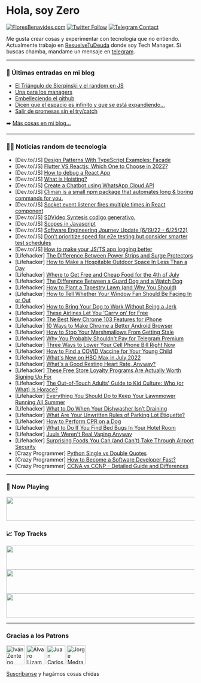 # Hola, soy Zero

[![FloresBenavides.com](https://img.shields.io/website?down_message=oops&label=MiBlog&style=for-the-badge&up_message=online&url=https%3A%2F%2Ffloresbenavides.com)](https://floresbenavides.com) [![Twitter Follow](https://img.shields.io/twitter/follow/ZeroDragon?color=%231DA1F2&label=Follow&logo=twitter&logoColor=ffffff&style=for-the-badge)](https://twitter.com/zerodragon) [![Telegram Contact](https://img.shields.io/badge/escr%C3%ADbeme-ZeroDragon-%2326A5E4?style=for-the-badge&logo=telegram)](https://t.me/zerodragon)

Me gusta crear cosas y experimentar con tecnología que no entiendo.
Actualmente trabajo en [ResuelveTuDeuda](http://github.com/resuelve) donde soy Tech Manager.
Si buscas chamba, mandame un mensaje en [telegram](https://t.me/zerodragon).

---

### 📕 Últimas entradas en mi blog
<!-- BLOG-POST-LIST:START -->
- [El Triángulo de Sierpinski y el random en JS](https://floresbenavides.com/el-triangulo-de-sierpinski-y-el-random-en-js/)
- [Una para los managers](https://floresbenavides.com/una-para-los-managers/)
- [Embelleciendo el github](https://floresbenavides.com/embelleciendo-el-github/)
- [Dicen que el espacio es infinito y que se está expandiendo…](https://floresbenavides.com/dicen-que-el-espacio-es-infinito-y-que-se-esta-expandiendo/)
- [Salir de promesas sin el try/catch](https://floresbenavides.com/salir-de-promesas-sin-el-try-catch/)
<!-- BLOG-POST-LIST:END -->

➡️ [Más cosas en mi blog...](https://floresbenavides.com)

---

### 👨‍💻 Noticias random de tecnología
<!-- TECH-POSTS:START -->
- [Dev.to/JS] [Design Patterns With TypeScript Examples: Facade](https://dev.to/mariusbongarts/design-patterns-with-typescript-examples-facade-2okm)
- [Dev.to/JS] [Flutter VS Reactjs: Which One to Choose in 2022?](https://dev.to/ameliawenham/flutter-vs-reactjs-which-one-to-choose-in-2022-lfi)
- [Dev.to/JS] [How to debug a React App](https://dev.to/adityatyagi/how-to-debug-a-react-app-4gm0)
- [Dev.to/JS] [What is Hoisting?](https://dev.to/aishanipach/hoisting-25bn)
- [Dev.to/JS] [Create a Chatbot using WhatsApp Cloud API](https://dev.to/mtwn105/create-a-chatbot-using-whatsapp-cloud-api-18d9)
- [Dev.to/JS] [Climan is a small npm package that automates long &amp; boring commands for you.](https://dev.to/quachhengtony/climan-is-a-small-npm-package-that-automates-long-boring-commands-for-you-4247)
- [Dev.to/JS] [Socket event listener fires multiple times in React component](https://dev.to/tuenguyen2911_67/socket-event-listener-fires-multiple-times-in-react-component-536o)
- [Dev.to/JS] [SDVideo Syntesis codigo generativo.](https://dev.to/jmrsuarez/sdvideo-syntesis-codigo-generativo-4fhj)
- [Dev.to/JS] [Scopes in Javascript](https://dev.to/dfeliciano3/scopes-in-javascript-4525)
- [Dev.to/JS] [Software Engineering Journey Update &lpar;6/19/22 - 6/25/22&rpar;](https://dev.to/ejolikestocode/software-engineering-journey-update-61922-62522-4nfk)
- [Dev.to/JS] [Don’t prioritize speed for e2e testing but consider smarter test schedules](https://dev.to/hiroyone/dont-prioritize-speed-for-e2e-testing-but-consider-smarter-test-schedules-17f3)
- [Dev.to/JS] [How to make your JS/TS app logging better](https://dev.to/ajstacy/how-to-make-your-app-logging-better-2edj)
- [Lifehacker] [The Difference Between Power Strips and Surge Protectors](https://lifehacker.com/the-difference-between-power-strips-and-surge-protector-1849102988)
- [Lifehacker] [How to Make a Hospitable Outdoor Space In Less Than a Day](https://lifehacker.com/how-to-make-a-hospitable-outdoor-space-in-less-than-a-d-1849102966)
- [Lifehacker] [Where to Get Free and Cheap Food for the 4th of July](https://lifehacker.com/where-to-get-free-and-cheap-food-for-the-4th-of-july-1849102944)
- [Lifehacker] [The Difference Between a Guard Dog and a Watch Dog](https://lifehacker.com/the-difference-between-a-guard-dog-and-a-watch-dog-1849102832)
- [Lifehacker] [How to Plant a Tapestry Lawn &lpar;and Why You Should&rpar;](https://lifehacker.com/how-to-plant-a-tapestry-lawn-and-why-you-should-1849102852)
- [Lifehacker] [How to Tell Whether Your Window Fan Should Be Facing In or Out](https://lifehacker.com/how-to-tell-whether-your-window-fan-should-be-facing-in-1849102863)
- [Lifehacker] [How to Bring Your Dog to Work Without Being a Jerk](https://lifehacker.com/how-to-bring-your-dog-to-work-without-being-an-asshole-1849106867)
- [Lifehacker] [These Airlines Let You ‘Carry on’ for Free](https://lifehacker.com/these-airlines-let-you-carry-on-for-free-1849106506)
- [Lifehacker] [The Best New Chrome 103 Features for iPhone](https://lifehacker.com/the-best-new-chrome-103-features-for-iphone-1849105924)
- [Lifehacker] [10 Ways to Make Chrome a Better Android Browser](https://lifehacker.com/10-ways-to-make-chrome-a-better-android-browser-1849103996)
- [Lifehacker] [How to Stop Your Marshmallows From Getting Stale](https://lifehacker.com/how-to-stop-your-marshmallows-from-getting-stale-1849106190)
- [Lifehacker] [Why You Probably Shouldn&#39;t Pay for Telegram Premium](https://lifehacker.com/why-you-probably-shouldnt-pay-for-telegram-premium-1849104588)
- [Lifehacker] [Three Ways to Lower Your Cell Phone Bill Right Now](https://lifehacker.com/three-ways-to-lower-your-cell-phone-bill-right-now-1849105105)
- [Lifehacker] [How to Find a COVID Vaccine for Your Young Child](https://lifehacker.com/how-to-find-a-covid-vaccine-for-your-young-child-1849104900)
- [Lifehacker] [What&#39;s New on HBO Max in July 2022](https://lifehacker.com/whats-new-on-hbo-max-in-july-2022-1849105041)
- [Lifehacker] [What&#39;s a Good Resting Heart Rate, Anyway?](https://lifehacker.com/whats-a-good-resting-heart-rate-anyway-1849102456)
- [Lifehacker] [These Free Store Loyalty Programs Are Actually Worth Signing Up For](https://lifehacker.com/these-store-loyalty-programs-are-actually-worth-signing-1849101510)
- [Lifehacker] [The Out-of-Touch Adults&#39; Guide to Kid Culture: Who &lpar;or What&rpar; Is Horace?](https://lifehacker.com/who-or-what-is-horace-1849102989)
- [Lifehacker] [Everything You Should Do to Keep Your Lawnmower Running All Summer](https://lifehacker.com/everything-you-should-do-to-keep-your-lawnmower-running-1849102625)
- [Lifehacker] [What to Do When Your Dishwasher Isn’t Draining](https://lifehacker.com/what-to-do-when-your-dishwasher-isn-t-draining-1849101679)
- [Lifehacker] [What Are Your Unwritten Rules of Parking Lot Etiquette?](https://lifehacker.com/what-are-your-unwritten-rules-of-parking-lot-etiquette-1849099906)
- [Lifehacker] [How to Perform CPR on a Dog](https://lifehacker.com/how-to-perform-cpr-on-a-dog-1849101317)
- [Lifehacker] [What to Do If You Find Bed Bugs In Your Hotel Room](https://lifehacker.com/what-to-do-if-you-find-bed-bugs-in-your-hotel-room-1849101627)
- [Lifehacker] [Juuls Weren&#39;t Real Vaping Anyway](https://lifehacker.com/juuls-werent-real-vaping-anyway-1849101683)
- [Lifehacker] [Surprising Foods You Can &lpar;and Can&#39;t&rpar; Take Through Airport Security](https://lifehacker.com/surprising-foods-you-can-and-cant-take-through-airpor-1849099435)
- [Crazy Programmer] [Python Single vs Double Quotes](https://www.thecrazyprogrammer.com/2022/06/python-single-vs-double-quotes.html)
- [Crazy Programmer] [How to Become a Software Developer Fast?](https://www.thecrazyprogrammer.com/2022/06/how-to-become-a-software-developer-fast.html)
- [Crazy Programmer] [CCNA vs CCNP – Detailed Guide and Differences](https://www.thecrazyprogrammer.com/2022/06/ccna-vs-ccnp.html)<!-- TECH-POSTS:END -->

---

### 🎵 Now Playing
<a href="https://spotify-now-playing-dun.vercel.app/now-playing?open"><img src="https://spotify-now-playing-dun.vercel.app/now-playing" width="540" height="64"></a>

### 📈 Top Tracks
<a href="https://spotify-now-playing-dun.vercel.app/top-tracks?i=1&open"><img src="https://spotify-now-playing-dun.vercel.app/top-tracks?i=1" width="540" height="64"></a>
<a href="https://spotify-now-playing-dun.vercel.app/top-tracks?i=2&open"><img src="https://spotify-now-playing-dun.vercel.app/top-tracks?i=2" width="540" height="64"></a>
<a href="https://spotify-now-playing-dun.vercel.app/top-tracks?i=3&open"><img src="https://spotify-now-playing-dun.vercel.app/top-tracks?i=3" width="540" height="64"></a>

---

### Gracias a los Patrons
[<img src="https://avatars.githubusercontent.com/u/243380?v=4" alt="Iván Zenteno" width="50px">](https://github.com/k001) [<img src="https://avatars.githubusercontent.com/u/19955639?v=4" alt="Álvaro Lizama" width="50px">](https://github.com/alvarolizama) [<img src="https://avatars.githubusercontent.com/u/2718753?v=4" alt="Juan Carlos Ruiz" width="50px">](https://github.com/JuanCrg90) [<img src="https://avatars.githubusercontent.com/u/37025?v=4" alt="Jorge Medrano" width="50px">](https://github.com/h1pp1e) 

[Suscríbanse](https://www.patreon.com/zerodragon) y hagámos cosas chidas
